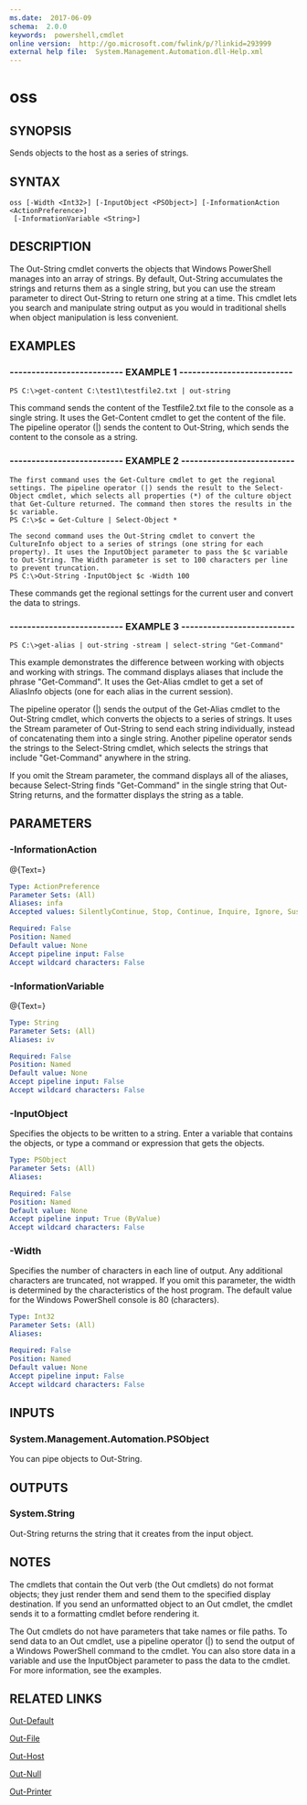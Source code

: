```yaml
---
ms.date:  2017-06-09
schema:  2.0.0
keywords:  powershell,cmdlet
online version:  http://go.microsoft.com/fwlink/p/?linkid=293999
external help file:  System.Management.Automation.dll-Help.xml
---
```


# oss

## SYNOPSIS
Sends objects to the host as a series of strings.

## SYNTAX

```
oss [-Width <Int32>] [-InputObject <PSObject>] [-InformationAction <ActionPreference>]
 [-InformationVariable <String>]
```

## DESCRIPTION
The Out-String cmdlet converts the objects that Windows PowerShell manages into an array of strings.
By default, Out-String accumulates the strings and returns them as a single string, but you can use the stream parameter to direct Out-String to return one string at a time.
This cmdlet lets you search and manipulate string output as you would in traditional shells when object manipulation is less convenient.

## EXAMPLES

### -------------------------- EXAMPLE 1 --------------------------
```
PS C:\>get-content C:\test1\testfile2.txt | out-string
```

This command sends the content of the Testfile2.txt file to the console as a single string.
It uses the Get-Content cmdlet to get the content of the file.
The pipeline operator (|) sends the content to Out-String, which sends the content to the console as a string.

### -------------------------- EXAMPLE 2 --------------------------
```
The first command uses the Get-Culture cmdlet to get the regional settings. The pipeline operator (|) sends the result to the Select-Object cmdlet, which selects all properties (*) of the culture object that Get-Culture returned. The command then stores the results in the $c variable.
PS C:\>$c = Get-Culture | Select-Object *

The second command uses the Out-String cmdlet to convert the CultureInfo object to a series of strings (one string for each property). It uses the InputObject parameter to pass the $c variable to Out-String. The Width parameter is set to 100 characters per line to prevent truncation.
PS C:\>Out-String -InputObject $c -Width 100
```

These commands get the regional settings for the current user and convert the data to strings.

### -------------------------- EXAMPLE 3 --------------------------
```
PS C:\>get-alias | out-string -stream | select-string "Get-Command"
```

This example demonstrates the difference between working with objects and working with strings.
The command displays aliases that include the phrase "Get-Command".
It uses the Get-Alias cmdlet to get a set of AliasInfo objects (one for each alias in the current session).

The pipeline operator (|) sends the output of the Get-Alias cmdlet to the Out-String cmdlet, which converts the objects to a series of strings.
It uses the Stream parameter of Out-String to send each string individually, instead of concatenating them into a single string.
Another pipeline operator sends the strings to the Select-String cmdlet, which selects the strings that include "Get-Command" anywhere in the string.

If you omit the Stream parameter, the command displays all of the aliases, because Select-String finds "Get-Command" in the single string that Out-String returns, and the formatter displays the string as a table.

## PARAMETERS

### -InformationAction
@{Text=}

```yaml
Type: ActionPreference
Parameter Sets: (All)
Aliases: infa
Accepted values: SilentlyContinue, Stop, Continue, Inquire, Ignore, Suspend

Required: False
Position: Named
Default value: None
Accept pipeline input: False
Accept wildcard characters: False
```

### -InformationVariable
@{Text=}

```yaml
Type: String
Parameter Sets: (All)
Aliases: iv

Required: False
Position: Named
Default value: None
Accept pipeline input: False
Accept wildcard characters: False
```

### -InputObject
Specifies the objects to be written to a string.
Enter a variable that contains the objects, or type a command or expression that gets the objects.

```yaml
Type: PSObject
Parameter Sets: (All)
Aliases: 

Required: False
Position: Named
Default value: None
Accept pipeline input: True (ByValue)
Accept wildcard characters: False
```

### -Width
Specifies the number of characters in each line of output.
Any additional characters are truncated, not wrapped.
If you omit this parameter, the width is determined by the characteristics of the host program.
The default value for the Windows PowerShell console is 80 (characters).

```yaml
Type: Int32
Parameter Sets: (All)
Aliases: 

Required: False
Position: Named
Default value: None
Accept pipeline input: False
Accept wildcard characters: False
```

## INPUTS

### System.Management.Automation.PSObject
You can pipe objects to Out-String.

## OUTPUTS

### System.String
Out-String returns the string that it creates from the input object.

## NOTES
The cmdlets that contain the Out verb (the Out cmdlets) do not format objects; they just render them and send them to the specified display destination.
If you send an unformatted object to an Out cmdlet, the cmdlet sends it to a formatting cmdlet before rendering it.

The Out cmdlets do not have parameters that take  names or file paths.
To send data to an Out cmdlet, use a pipeline operator (|) to send the output of a Windows PowerShell command to the cmdlet.
You can also store data in a variable and use the InputObject parameter to pass the data to the cmdlet.
For more information, see the examples.

## RELATED LINKS

[Out-Default]()

[Out-File]()

[Out-Host]()

[Out-Null]()

[Out-Printer]()

